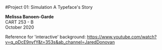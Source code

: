 #Project 01: Simulation
A Typeface's Story

<p>
<strong> Melissa Banoen-Garde </strong> <br>
CART 253 - B <br>
October 2020 <br>
</p>

Reference for 'interactive' background:
https://www.youtube.com/watch?v=q_pDcE9nyfY&t=353s&ab_channel=JaredDonovan
